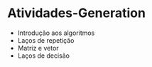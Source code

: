 # Atividades-Generation
- Introdução aos algoritmos
- Laços de repetição
- Matriz e vetor
- Laços de decisão